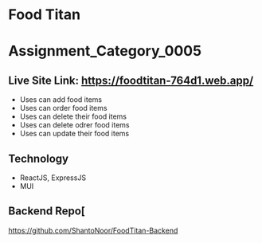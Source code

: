 # Food Titan
# Assignment_Category_0005

## Live Site Link: https://foodtitan-764d1.web.app/

- Uses can add food items
- Uses can order food items
- Uses can delete their food items
- Uses can delete odrer food items
- Uses can update their food items

## Technology
- ReactJS, ExpressJS
- MUI

## Backend Repo[
https://github.com/ShantoNoor/FoodTitan-Backend
